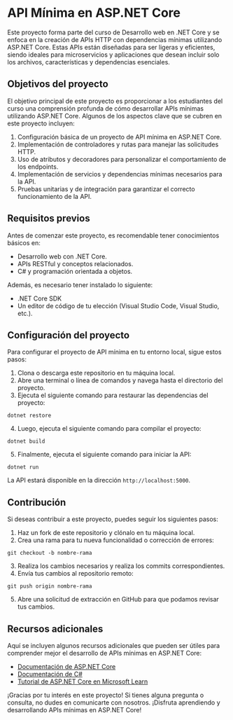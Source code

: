 # API Mínima en ASP.NET Core

Este proyecto forma parte del curso de Desarrollo web en .NET Core y se enfoca en la creación de APIs HTTP con dependencias mínimas utilizando ASP.NET Core. Estas APIs están diseñadas para ser ligeras y eficientes, siendo ideales para microservicios y aplicaciones que desean incluir solo los archivos, características y dependencias esenciales.

## Objetivos del proyecto

El objetivo principal de este proyecto es proporcionar a los estudiantes del curso una comprensión profunda de cómo desarrollar APIs mínimas utilizando ASP.NET Core. Algunos de los aspectos clave que se cubren en este proyecto incluyen:

1. Configuración básica de un proyecto de API mínima en ASP.NET Core.
2. Implementación de controladores y rutas para manejar las solicitudes HTTP.
3. Uso de atributos y decoradores para personalizar el comportamiento de los endpoints.
4. Implementación de servicios y dependencias mínimas necesarios para la API.
5. Pruebas unitarias y de integración para garantizar el correcto funcionamiento de la API.

## Requisitos previos

Antes de comenzar este proyecto, es recomendable tener conocimientos básicos en:

- Desarrollo web con .NET Core.
- APIs RESTful y conceptos relacionados.
- C# y programación orientada a objetos.

Además, es necesario tener instalado lo siguiente:

- .NET Core SDK 
- Un editor de código de tu elección (Visual Studio Code, Visual Studio, etc.).

## Configuración del proyecto

Para configurar el proyecto de API mínima en tu entorno local, sigue estos pasos:

1. Clona o descarga este repositorio en tu máquina local.
2. Abre una terminal o línea de comandos y navega hasta el directorio del proyecto.
3. Ejecuta el siguiente comando para restaurar las dependencias del proyecto:

```shell
dotnet restore
```

4. Luego, ejecuta el siguiente comando para compilar el proyecto:

```shell
dotnet build
```

5. Finalmente, ejecuta el siguiente comando para iniciar la API:

```shell
dotnet run
```

La API estará disponible en la dirección `http://localhost:5000`.

## Contribución

Si deseas contribuir a este proyecto, puedes seguir los siguientes pasos:

1. Haz un fork de este repositorio y clónalo en tu máquina local.
2. Crea una rama para tu nueva funcionalidad o corrección de errores:

```shell
git checkout -b nombre-rama
```

3. Realiza los cambios necesarios y realiza los commits correspondientes.
4. Envía tus cambios al repositorio remoto:

```shell
git push origin nombre-rama
```

5. Abre una solicitud de extracción en GitHub para que podamos revisar tus cambios.

## Recursos adicionales

Aquí se incluyen algunos recursos adicionales que pueden ser útiles para comprender mejor el desarrollo de APIs mínimas en ASP.NET Core:

- [Documentación de ASP.NET Core](https://docs.microsoft.com/aspnet/core)
- [Documentación de C#](https://docs.microsoft.com/dotnet/csharp)
- [Tutorial de ASP.NET Core en Microsoft Learn](https://docs.microsoft.com/learn/paths/build-web-apps-with-aspnet-core/)

¡Gracias por tu interés en este proyecto! Si tienes alguna pregunta o consulta, no dudes en comunicarte con nosotros. ¡Disfruta aprendiendo y desarrollando APIs mínimas en ASP.NET Core!
